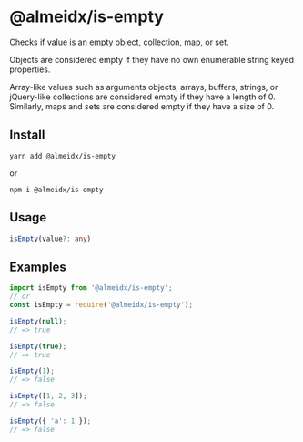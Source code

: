 # @almeidx/is-empty

Checks if value is an empty object, collection, map, or set.

Objects are considered empty if they have no own enumerable string keyed properties.

Array-like values such as arguments objects, arrays, buffers, strings, or jQuery-like collections are considered empty if they have a length of 0. Similarly, maps and sets are considered empty if they have a size of 0.

## Install
```
yarn add @almeidx/is-empty
```
or
```
npm i @almeidx/is-empty
```

## Usage
```ts
isEmpty(value?: any)
```

## Examples

```js
import isEmpty from '@almeidx/is-empty';
// or
const isEmpty = require('@almeidx/is-empty');

isEmpty(null);
// => true

isEmpty(true);
// => true

isEmpty(1);
// => false

isEmpty([1, 2, 3]);
// => false

isEmpty({ 'a': 1 });
// => false
```
